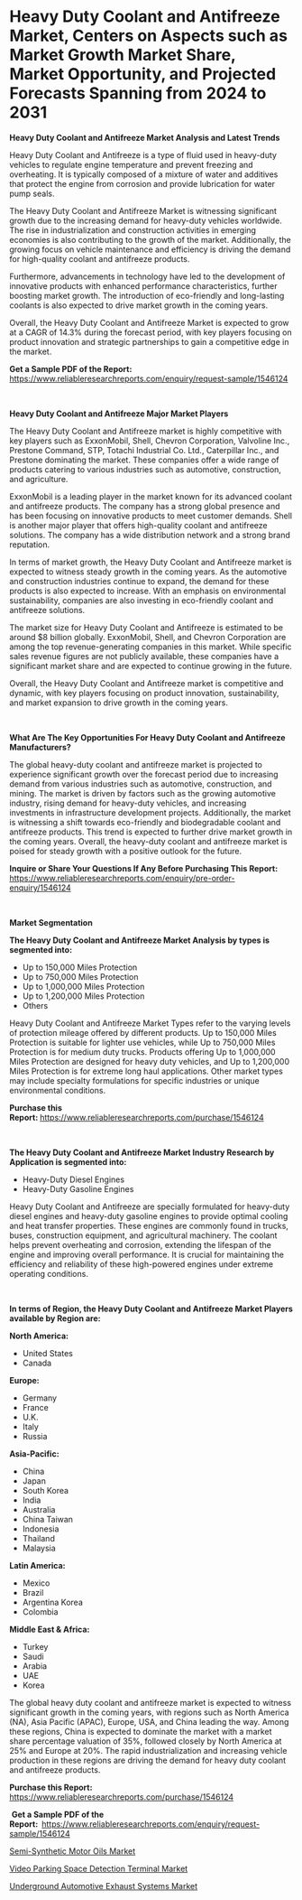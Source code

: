 <p><h1>Heavy Duty Coolant and Antifreeze Market, Centers on Aspects such as Market Growth Market Share, Market Opportunity, and Projected Forecasts Spanning from 2024 to 2031</h1></p><p><strong>Heavy Duty Coolant and Antifreeze Market Analysis and Latest Trends</strong></p>
<p><p>Heavy Duty Coolant and Antifreeze is a type of fluid used in heavy-duty vehicles to regulate engine temperature and prevent freezing and overheating. It is typically composed of a mixture of water and additives that protect the engine from corrosion and provide lubrication for water pump seals.</p><p>The Heavy Duty Coolant and Antifreeze Market is witnessing significant growth due to the increasing demand for heavy-duty vehicles worldwide. The rise in industrialization and construction activities in emerging economies is also contributing to the growth of the market. Additionally, the growing focus on vehicle maintenance and efficiency is driving the demand for high-quality coolant and antifreeze products.</p><p>Furthermore, advancements in technology have led to the development of innovative products with enhanced performance characteristics, further boosting market growth. The introduction of eco-friendly and long-lasting coolants is also expected to drive market growth in the coming years.</p><p>Overall, the Heavy Duty Coolant and Antifreeze Market is expected to grow at a CAGR of 14.3% during the forecast period, with key players focusing on product innovation and strategic partnerships to gain a competitive edge in the market.</p></p>
<p><strong>Get a Sample PDF of the Report:&nbsp;</strong> <a href="https://www.reliableresearchreports.com/enquiry/request-sample/1546124">https://www.reliableresearchreports.com/enquiry/request-sample/1546124</a></p>
<p>&nbsp;</p>
<p><strong>Heavy Duty Coolant and Antifreeze Major Market Players</strong></p>
<p><p>The Heavy Duty Coolant and Antifreeze market is highly competitive with key players such as ExxonMobil, Shell, Chevron Corporation, Valvoline Inc., Prestone Command, STP, Totachi Industrial Co. Ltd., Caterpillar Inc., and Prestone dominating the market. These companies offer a wide range of products catering to various industries such as automotive, construction, and agriculture.</p><p>ExxonMobil is a leading player in the market known for its advanced coolant and antifreeze products. The company has a strong global presence and has been focusing on innovative products to meet customer demands. Shell is another major player that offers high-quality coolant and antifreeze solutions. The company has a wide distribution network and a strong brand reputation.</p><p>In terms of market growth, the Heavy Duty Coolant and Antifreeze market is expected to witness steady growth in the coming years. As the automotive and construction industries continue to expand, the demand for these products is also expected to increase. With an emphasis on environmental sustainability, companies are also investing in eco-friendly coolant and antifreeze solutions.</p><p>The market size for Heavy Duty Coolant and Antifreeze is estimated to be around $8 billion globally. ExxonMobil, Shell, and Chevron Corporation are among the top revenue-generating companies in this market. While specific sales revenue figures are not publicly available, these companies have a significant market share and are expected to continue growing in the future.</p><p>Overall, the Heavy Duty Coolant and Antifreeze market is competitive and dynamic, with key players focusing on product innovation, sustainability, and market expansion to drive growth in the coming years.</p></p>
<p>&nbsp;</p>
<p><strong>What Are The Key Opportunities For Heavy Duty Coolant and Antifreeze Manufacturers?</strong></p>
<p><p>The global heavy-duty coolant and antifreeze market is projected to experience significant growth over the forecast period due to increasing demand from various industries such as automotive, construction, and mining. The market is driven by factors such as the growing automotive industry, rising demand for heavy-duty vehicles, and increasing investments in infrastructure development projects. Additionally, the market is witnessing a shift towards eco-friendly and biodegradable coolant and antifreeze products. This trend is expected to further drive market growth in the coming years. Overall, the heavy-duty coolant and antifreeze market is poised for steady growth with a positive outlook for the future.</p></p>
<p><strong>Inquire or Share Your Questions If Any Before Purchasing This Report:</strong> <a href="https://www.reliableresearchreports.com/enquiry/pre-order-enquiry/1546124">https://www.reliableresearchreports.com/enquiry/pre-order-enquiry/1546124</a></p>
<p>&nbsp;</p>
<p><strong>Market Segmentation</strong></p>
<p><strong>The Heavy Duty Coolant and Antifreeze Market Analysis by types is segmented into:</strong></p>
<p><ul><li>Up to 150,000 Miles Protection</li><li>Up to 750,000 Miles Protection</li><li>Up to 1,000,000 Miles Protection</li><li>Up to 1,200,000 Miles Protection</li><li>Others</li></ul></p>
<p><p>Heavy Duty Coolant and Antifreeze Market Types refer to the varying levels of protection mileage offered by different products. Up to 150,000 Miles Protection is suitable for lighter use vehicles, while Up to 750,000 Miles Protection is for medium duty trucks. Products offering Up to 1,000,000 Miles Protection are designed for heavy duty vehicles, and Up to 1,200,000 Miles Protection is for extreme long haul applications. Other market types may include specialty formulations for specific industries or unique environmental conditions.</p></p>
<p><strong>Purchase this Report:&nbsp;</strong><a href="https://www.reliableresearchreports.com/purchase/1546124">https://www.reliableresearchreports.com/purchase/1546124</a></p>
<p>&nbsp;</p>
<p><strong>The Heavy Duty Coolant and Antifreeze Market Industry Research by Application is segmented into:</strong></p>
<p><ul><li>Heavy-Duty Diesel Engines</li><li>Heavy-Duty Gasoline Engines</li></ul></p>
<p><p>Heavy Duty Coolant and Antifreeze are specially formulated for heavy-duty diesel engines and heavy-duty gasoline engines to provide optimal cooling and heat transfer properties. These engines are commonly found in trucks, buses, construction equipment, and agricultural machinery. The coolant helps prevent overheating and corrosion, extending the lifespan of the engine and improving overall performance. It is crucial for maintaining the efficiency and reliability of these high-powered engines under extreme operating conditions.</p></p>
<p>&nbsp;</p>
<p><strong>In terms of Region, the Heavy Duty Coolant and Antifreeze Market Players available by Region are:</strong></p>
<p>
    <p> <strong> North America: </strong>
        <ul>
            <li>United States</li>
            <li>Canada</li>
        </ul>
        </p> 
    <p> <strong> Europe: </strong>
        <ul>
            <li>Germany</li>
            <li>France</li>
            <li>U.K.</li>
            <li>Italy</li>
            <li>Russia</li>
        </ul>
        </p> 
    <p> <strong> Asia-Pacific: </strong>
        <ul>
            <li>China</li>
            <li>Japan</li>
            <li>South Korea</li>
            <li>India</li>
            <li>Australia</li>
            <li>China Taiwan</li>
            <li>Indonesia</li>
            <li>Thailand</li>
            <li>Malaysia</li>
        </ul>
        </p> 
    <p> <strong> Latin America: </strong>
        <ul>
            <li>Mexico</li>
            <li>Brazil</li>
            <li>Argentina Korea</li>
            <li>Colombia</li>
        </ul>
        </p> 
    <p> <strong> Middle East & Africa: </strong>
        <ul>
            <li>Turkey</li>
            <li>Saudi</li>
            <li>Arabia</li>
            <li>UAE</li>
            <li>Korea</li>
        </ul>
    </p>
    </p>
<p><p>The global heavy duty coolant and antifreeze market is expected to witness significant growth in the coming years, with regions such as North America (NA), Asia Pacific (APAC), Europe, USA, and China leading the way. Among these regions, China is expected to dominate the market with a market share percentage valuation of 35%, followed closely by North America at 25% and Europe at 20%. The rapid industrialization and increasing vehicle production in these regions are driving the demand for heavy duty coolant and antifreeze products.</p></p>
<p><strong>Purchase this Report: </strong><a href="https://www.reliableresearchreports.com/purchase/1546124">https://www.reliableresearchreports.com/purchase/1546124</a></p>
<p>&nbsp;<strong>Get a Sample PDF of the Report:&nbsp;&nbsp;</strong><a href="https://www.reliableresearchreports.com/enquiry/request-sample/1546124">https://www.reliableresearchreports.com/enquiry/request-sample/1546124</a></p>
<p><strong></strong></p>
<p><p><a href="https://github.com/timeliteaut/Market-Research-Report-List-1/blob/main/semi-synthetic-motor-oils-market.md">Semi-Synthetic Motor Oils Market</a></p><p><a href="https://github.com/bobicer/Market-Research-Report-List-2/blob/main/video-parking-space-detection-terminal-market.md">Video Parking Space Detection Terminal Market</a></p><p><a href="https://github.com/globismark/Market-Research-Report-List-2/blob/main/underground-automotive-exhaust-systems-market.md">Underground Automotive Exhaust Systems Market</a></p></p>
